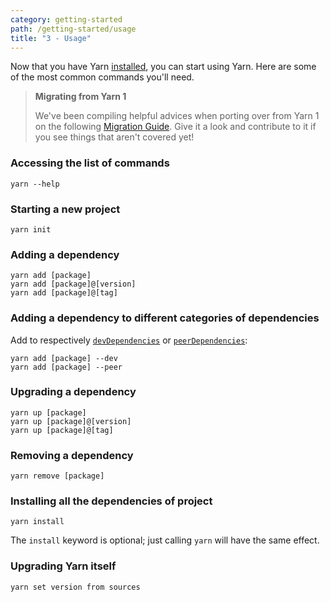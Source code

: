 ```yaml
---
category: getting-started
path: /getting-started/usage
title: "3 - Usage"
---
```


Now that you have Yarn [installed](/getting-started/install), you can start using Yarn. Here are some of the most common commands you'll need.

> **Migrating from Yarn 1**
>
> We've been compiling helpful advices when porting over from Yarn 1 on the following [Migration Guide](/advanced/migration). Give it a look and contribute to it if you see things that aren't covered yet!

### Accessing the list of commands

```
yarn --help
```

### Starting a new project

```
yarn init
```

### Adding a dependency

```
yarn add [package]
yarn add [package]@[version]
yarn add [package]@[tag]
```

### Adding a dependency to different categories of dependencies

Add to respectively [`devDependencies`](/configuration/manifest#devDependencies) or [`peerDependencies`](/configuration/manifest#peerDependencies):

```
yarn add [package] --dev
yarn add [package] --peer
```

### Upgrading a dependency

```
yarn up [package]
yarn up [package]@[version]
yarn up [package]@[tag]
```

### Removing a dependency

```
yarn remove [package]
```

### Installing all the dependencies of project

```
yarn install
```

The `install` keyword is optional; just calling `yarn` will have the same effect.

### Upgrading Yarn itself

```
yarn set version from sources
```
